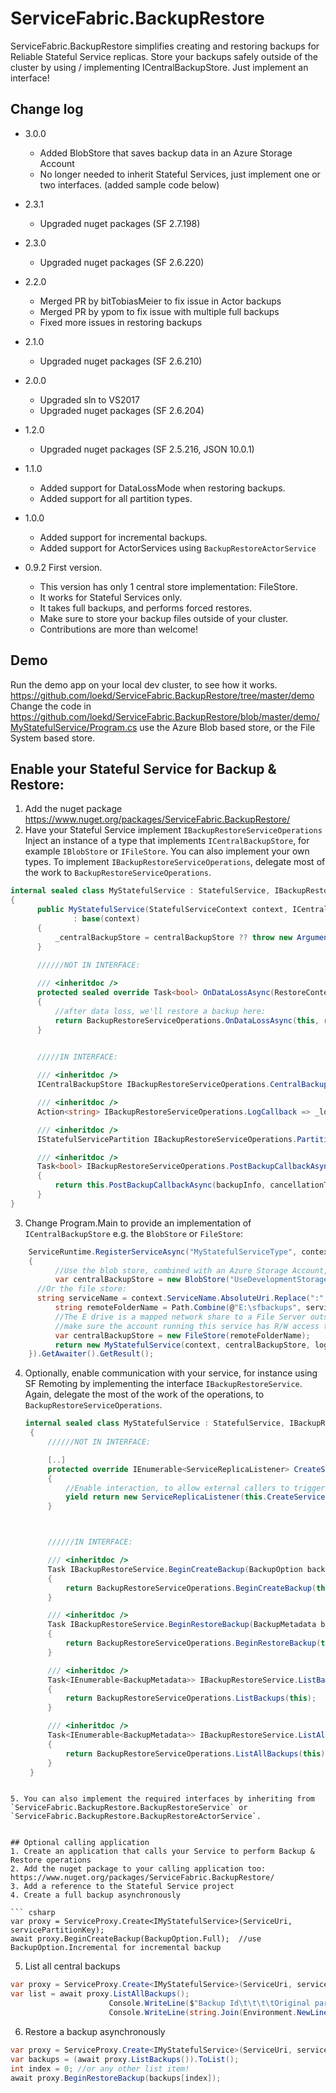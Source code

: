 # ServiceFabric.BackupRestore
ServiceFabric.BackupRestore simplifies creating and restoring backups for Reliable Stateful Service replicas. Store your backups safely outside of the cluster by using / implementing ICentralBackupStore.
Just implement an interface!

## Change log

- 3.0.0
	- Added BlobStore that saves backup data in an Azure Storage Account
	- No longer needed to inherit Stateful Services, just implement one or two interfaces. (added sample code below)

- 2.3.1 
	- Upgraded nuget packages (SF 2.7.198)

- 2.3.0
	- Upgraded nuget packages (SF 2.6.220)

- 2.2.0
	- Merged PR by bitTobiasMeier to fix issue in Actor backups
	- Merged PR by ypom to fix issue with multiple full backups
	- Fixed more issues in restoring backups 

- 2.1.0
	- Upgraded nuget packages (SF 2.6.210)

- 2.0.0
	- Upgraded sln to VS2017
	- Upgraded nuget packages (SF 2.6.204)

- 1.2.0
	- Upgraded nuget packages (SF 2.5.216, JSON 10.0.1)

- 1.1.0 
	- Added support for DataLossMode when restoring backups.
	- Added support for all partition types.

- 1.0.0 
	- Added support for incremental backups.
	- Added support for ActorServices using `BackupRestoreActorService`

- 0.9.2 First version. 
  - This version has only 1 central store implementation: FileStore.
  - It works for Stateful Services only.
  - It takes full backups, and performs forced restores.
  - Make sure to store your backup files outside of your cluster. 
  - Contributions are more than welcome! 

## Demo
Run the demo app on your local dev cluster, to see how it works.
https://github.com/loekd/ServiceFabric.BackupRestore/tree/master/demo
Change the code in https://github.com/loekd/ServiceFabric.BackupRestore/blob/master/demo/MyStatefulService/Program.cs use the Azure Blob based store, or the File System based store.

## Enable your Stateful Service for Backup & Restore:

1. Add the nuget package https://www.nuget.org/packages/ServiceFabric.BackupRestore/
2. Have your Stateful Service implement ```IBackupRestoreServiceOperations``` 
 Inject an instance of a type that implements `ICentralBackupStore`, for example `IBlobStore` or `IFileStore`. You can also implement your own types.
 To implement ```IBackupRestoreServiceOperations```, delegate most of the work to `BackupRestoreServiceOperations`.

  ``` csharp
  internal sealed class MyStatefulService : StatefulService, IBackupRestoreServiceOperations, IMyStatefulService
  {
		public MyStatefulService(StatefulServiceContext context, ICentralBackupStore centralBackupStore, Action<string> logCallback) 
				: base(context)
		{
			_centralBackupStore = centralBackupStore ?? throw new ArgumentNullException(nameof(centralBackupStore));
		}

		//////NOT IN INTERFACE:
		
		/// <inheritdoc />
        protected sealed override Task<bool> OnDataLossAsync(RestoreContext restoreCtx, CancellationToken cancellationToken)
        {
            //after data loss, we'll restore a backup here:
            return BackupRestoreServiceOperations.OnDataLossAsync(this, restoreCtx, cancellationToken);
        }

		
		/////IN INTERFACE: 

		/// <inheritdoc />
		ICentralBackupStore IBackupRestoreServiceOperations.CentralBackupStore => _centralBackupStore;

        /// <inheritdoc />
        Action<string> IBackupRestoreServiceOperations.LogCallback => _logCallback;

        /// <inheritdoc />
        IStatefulServicePartition IBackupRestoreServiceOperations.Partition => Partition;

        /// <inheritdoc />
        Task<bool> IBackupRestoreServiceOperations.PostBackupCallbackAsync(BackupInfo backupInfo, CancellationToken cancellationToken)
        {
            return this.PostBackupCallbackAsync(backupInfo, cancellationToken);
        }
  }
  ```
3. Change Program.Main to provide an implementation of ```ICentralBackupStore``` e.g. the `BlobStore` or `FileStore`:

``` csharp
    ServiceRuntime.RegisterServiceAsync("MyStatefulServiceType", context =>
    {       
          //Use the blob store, combined with an Azure Storage Account, or the Storage Emulator for testing.	 
      	  var centralBackupStore = new BlobStore("UseDevelopmentStorage=true", serviceName);
	  //Or the file store:
	  string serviceName = context.ServiceName.AbsoluteUri.Replace(":", string.Empty).Replace("/", "-");
          string remoteFolderName = Path.Combine(@"E:\sfbackups", serviceName);
          //The E drive is a mapped network share to a File Server outside of the cluster here.
          //make sure the account running this service has R/W access to that location.
          var centralBackupStore = new FileStore(remoteFolderName);
          return new MyStatefulService(context, centralBackupStore, log => ServiceEventSource.Current.ServiceMessage(context, log)); 
    }).GetAwaiter().GetResult();
```  
   
4. Optionally, enable communication with your service, for instance using SF Remoting by implementing the interface `IBackupRestoreService`.
Again, delegate the most of the work of the operations, to `BackupRestoreServiceOperations`.

   ``` csharp
   internal sealed class MyStatefulService : StatefulService, IBackupRestoreServiceOperations, IMyStatefulService, IBackupRestoreService
    {
		//////NOT IN INTERFACE:

		[..]
  		protected override IEnumerable<ServiceReplicaListener> CreateServiceReplicaListeners()
		{
			//Enable interaction, to allow external callers to trigger backups and restores, by using Service Remoting through IBackupRestoreService
			yield return new ServiceReplicaListener(this.CreateServiceRemotingListener, BackupRestoreService.BackupRestoreServiceEndpointName);
		}



		//////IN INTERFACE:

		/// <inheritdoc />
        Task IBackupRestoreService.BeginCreateBackup(BackupOption backupOption)
        {
            return BackupRestoreServiceOperations.BeginCreateBackup(this, backupOption);
        }

        /// <inheritdoc />
        Task IBackupRestoreService.BeginRestoreBackup(BackupMetadata backupMetadata, DataLossMode dataLossMode)
        {
            return BackupRestoreServiceOperations.BeginRestoreBackup(this, backupMetadata, dataLossMode);
        }

        /// <inheritdoc />
        Task<IEnumerable<BackupMetadata>> IBackupRestoreService.ListBackups()
        {
            return BackupRestoreServiceOperations.ListBackups(this);
        }

        /// <inheritdoc />
        Task<IEnumerable<BackupMetadata>> IBackupRestoreService.ListAllBackups()
        {
            return BackupRestoreServiceOperations.ListAllBackups(this);
        }
    }
  ```

  5. You can also implement the required interfaces by inheriting from `ServiceFabric.BackupRestore.BackupRestoreService` or `ServiceFabric.BackupRestore.BackupRestoreActorService`.

  
## Optional calling application
1. Create an application that calls your Service to perform Backup & Restore operations
2. Add the nuget package to your calling application too:  https://www.nuget.org/packages/ServiceFabric.BackupRestore/
3. Add a reference to the Stateful Service project
4. Create a full backup asynchronously

  ``` csharp
  var proxy = ServiceProxy.Create<IMyStatefulService>(ServiceUri, servicePartitionKey);
  await proxy.BeginCreateBackup(BackupOption.Full);  //use BackupOption.Incremental for incremental backup
  ```
5. List all central backups
 
  ``` csharp
  var proxy = ServiceProxy.Create<IMyStatefulService>(ServiceUri, servicePartitionKey);
  var list = await proxy.ListAllBackups();
						Console.WriteLine($"Backup Id\t\t\t\tOriginal partition");
						Console.WriteLine(string.Join(Environment.NewLine, list.Select(data => $"             {data.BackupId}\t{data.OriginalServicePartitionId}")));
  ```
6. Restore a backup asynchronously
 
  ``` csharp
  var proxy = ServiceProxy.Create<IMyStatefulService>(ServiceUri, servicePartitionKey);
  var backups = (await proxy.ListBackups()).ToList();
  int index = 0; //or any other list item!
  await proxy.BeginRestoreBackup(backups[index]);
  ```
